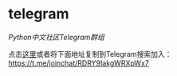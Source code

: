 # telegram
*Python中文社区Telegram群组*

点击[这里](https://t.me/joinchat/RDRY9IakgWRXpWx7)或者将下面地址复制到Telegram搜索加入：https://t.me/joinchat/RDRY9IakgWRXpWx7
